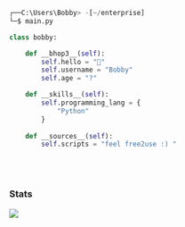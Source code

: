 ```python
┌──C:\Users\Bobby> -[~/enterprise]
└─$ main.py

class bobby:

    def __bhop3__(self):
        self.hello = "👋"
        self.username = "Bobby"
        self.age = "?"

    def __skills__(self):
        self.programming_lang = {
            "Python"
        }
    
    def __sources__(self):
        self.scripts = "feel free2use :) "

```
<br><br>

### Stats
[![](https://github-readme-stats.vercel.app/api?username=bugfix4747&theme=dracula&count_private=true&show_icons=true&hide=stars)](https://bugfix4747.github.io)
